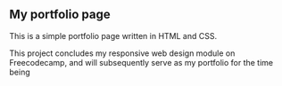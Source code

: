## My portfolio page

This is a simple portfolio page written in HTML and CSS.

This project concludes my responsive web design module on Freecodecamp, and will subsequently serve as my portfolio for the time being


